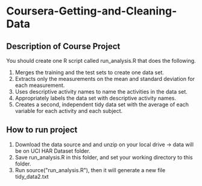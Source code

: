 # Coursera-Getting-and-Cleaning-Data

## Description of Course Project

You should create one R script called run_analysis.R that does the following.

1. Merges the training and the test sets to create one data set.
2. Extracts only the measurements on the mean and standard deviation for each measurement.
3. Uses descriptive activity names to name the activities in the data set.
4. Appropriately labels the data set with descriptive activity names.
5. Creates a second, independent tidy data set with the average of each variable for each activity and each subject.

## How to run project

1. Download the data source and and unzip on your local drive -> data will be on  UCI HAR Dataset folder.
2. Save run_analysis.R in this folder, and set your working directory to this folder.
3. Run source("run_analysis.R"), then it will generate a new file tidy_data2.txt
